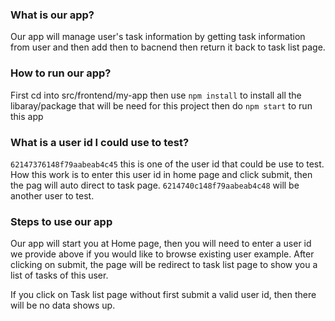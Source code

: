 ### What is our app?
Our app will manage user's task information by getting task information from user and then add then to bacnend then return it back to task list page.

### How to run our app?
First cd into src/frontend/my-app
then use `npm install` to install all the libaray/package that will be need for this project
then do `npm start` to run this app

### What is a user id I could use to test?
`62147376148f79aabeab4c45` this is one of the user id that could be use to test.
How this work is to enter this user id in home page and click submit, then the pag will auto direct to task page.
`6214740c148f79aabeab4c48` will be another user to test.

### Steps to use our app
Our app will start you at Home page, then you will need to enter a user id we provide above if you would like to browse existing user example. After clicking on submit, the page will be redirect to task list page to show you a list of tasks of this user. 

If you click on Task list page without first submit a valid user id, then there will be no data shows up.
